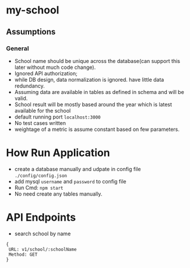 # my-school

Assumptions
---
### General

- School name should be unique across the database(can support this later without much code change).
- Ignored API authorization;
 - while DB design, data normalization is ignored. have little data redundancy.   
 - Assuming data are available in tables as defined in schema and will be valid.
 - School result will be mostly based around the year which is latest available for the school
 - default running port `localhost:3000`
 - No test cases written
 - weightage of a metric is assume constant based on few parameters. 
 
# How Run Application
- create a database manually and udpate in config file `./config/config.json`
- add mysql `username` and `password` to config file
- Run Cmd: `npm start`
- No need create any tables manually.

# API Endpoints
- search school by name
```
{
 URL: v1/school/:schoolName
 Method: GET
}
```